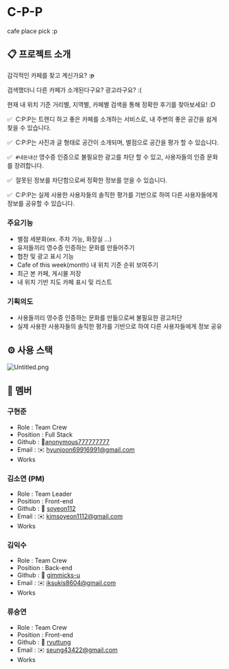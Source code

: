 # C-P-P

cafe place pick :p



## 📋 프로젝트 소개

감각적인 카페를 찾고 계신가요? :~~p~~

검색했더니 다른 카페가 소개된다구요? 광고라구요? :(

현재 내 위치 기준 거리별, 지역별, 카페별 검색을 통해 정확한 후기를 찾아보세요! :D

✅  C:P:P는 트렌디 하고 좋은 카페를 소개하는 서비스로, 내 주변의 좋은 공간을 쉽게 찾을 수 있습니다.

✅  C:P:P는 사진과 글 형태로 공간이 소개되며, 별점으로 공간을 평가 할 수 있습니다.

✅  `#내돈내산` 영수증 인증으로 불필요한 광고를 차단 할 수 있고, 사용자들의 인증 문화를 장려합니다.

✅  잘못된 정보를 차단함으로써 정확한 정보를 얻을 수 있습니다.

✅  C:P:P는 실제 사용한 사용자들의 솔직한 평가를 기반으로 하여 다른 사용자들에게 정보를 공유할 수 있습니다.



### 주요기능

- 별점 세분화(ex. 주차 가능, 화장실 …)
- 유저들끼리 영수증 인증하는 문화를 만들어주기
- 협찬 및 광고 표시 기능
- Cafe of this week(month) 내 위치 기준 순위 보여주기
- 최근 본 카페, 게시물 저장
- 내 위치 기반 지도 카페 표시 및 리스트


### 기획의도

- 사용들끼리 영수증 인증하는 문화를 만듦으로써 불필요한 광고차단
- 실제 사용한 사용자들의 솔직한 평가를 기반으로 하여 다른 사용자들에게 정보 공유



## ⚙️ 사용 스택
![Untitled.png](https://s3-us-west-2.amazonaws.com/secure.notion-static.com/4b172d2b-8b8a-43ed-9f0e-400cb5effcf5/Untitled.png)



## 🚢 멤버

### 구현준

- Role : Team Crew
- Position : Full Stack
- Github : 🔗[anonymous777777777](https://github.com/anonymous777777777)
- Email : ✉️ hyunjoon69916991@gmail.com
- Works
    
    

### 김소연 (PM)

- Role : Team Leader
- Position : Front-end
- Github : 🔗 [soyeon112](https://github.com/soyeon112)
- Email : ✉️ kimsoyeon1112@gmail.com
- Works
    
    

### 김익수

- Role : Team Crew
- Position : Back-end
- Github : 🔗 [gimmicks-u](https://github.com/gimmicks-u)
- Email : ✉️ iksukis8604@gmail.com
- Works
    
    

### 류승연

- Role : Team Crew
- Position : Front-end
- Github : 🔗 [ryuttung](https://github.com/ryuttung)
- Email : ✉️ seung43422@gmail.com
- Works

